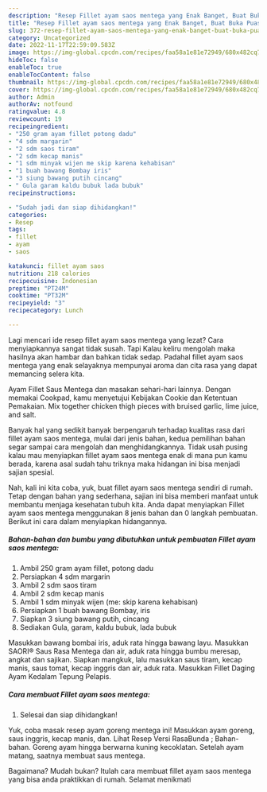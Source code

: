 ```yaml
---
description: "Resep Fillet ayam saos mentega yang Enak Banget, Buat Buka Puasa}"
title: "Resep Fillet ayam saos mentega yang Enak Banget, Buat Buka Puasa}"
slug: 372-resep-fillet-ayam-saos-mentega-yang-enak-banget-buat-buka-puasa
category: Uncategorized
date: 2022-11-17T22:59:09.583Z
image: https://img-global.cpcdn.com/recipes/faa58a1e81e72949/680x482cq70/fillet-ayam-saos-mentega-foto-resep-utama.jpg
hideToc: false
enableToc: true
enableTocContent: false
thumbnail: https://img-global.cpcdn.com/recipes/faa58a1e81e72949/680x482cq70/fillet-ayam-saos-mentega-foto-resep-utama.jpg
cover: https://img-global.cpcdn.com/recipes/faa58a1e81e72949/680x482cq70/fillet-ayam-saos-mentega-foto-resep-utama.jpg
author: Admin
authorAv: notfound
ratingvalue: 4.8
reviewcount: 19
recipeingredient:
- "250 gram ayam fillet potong dadu"
- "4 sdm margarin"
- "2 sdm saos tiram"
- "2 sdm kecap manis"
- "1 sdm minyak wijen me skip karena kehabisan"
- "1 buah bawang Bombay iris"
- "3 siung bawang putih cincang"
- " Gula garam kaldu bubuk lada bubuk"
recipeinstructions:

- "Sudah jadi dan siap dihidangkan!"
categories:
- Resep
tags:
- fillet
- ayam
- saos

katakunci: fillet ayam saos 
nutrition: 218 calories
recipecuisine: Indonesian
preptime: "PT24M"
cooktime: "PT32M"
recipeyield: "3"
recipecategory: Lunch

---
```



Lagi mencari ide resep fillet ayam saos mentega yang lezat? Cara menyiapkannya sangat tidak susah. Tapi Kalau keliru mengolah maka hasilnya akan hambar dan bahkan tidak sedap. Padahal fillet ayam saos mentega yang enak selayaknya mempunyai aroma dan cita rasa yang dapat memancing selera kita.


Ayam Fillet Saus Mentega dan masakan sehari-hari lainnya. Dengan memakai Cookpad, kamu menyetujui Kebijakan Cookie dan Ketentuan Pemakaian. Mix together chicken thigh pieces with bruised garlic, lime juice, and salt.

Banyak hal yang sedikit banyak berpengaruh terhadap kualitas rasa dari fillet ayam saos mentega, mulai dari jenis bahan, kedua pemilihan bahan segar sampai cara mengolah dan menghidangkannya. Tidak usah pusing kalau mau menyiapkan fillet ayam saos mentega enak di mana pun kamu berada, karena asal sudah tahu triknya maka hidangan ini bisa menjadi sajian spesial.


Nah, kali ini kita coba, yuk, buat fillet ayam saos mentega sendiri di rumah. Tetap dengan bahan yang sederhana, sajian ini bisa memberi manfaat untuk membantu menjaga kesehatan tubuh kita. Anda dapat menyiapkan Fillet ayam saos mentega menggunakan 8 jenis bahan dan 0 langkah pembuatan. Berikut ini cara dalam menyiapkan hidangannya.

<!--inarticleads1-->

##### Bahan-bahan dan bumbu yang dibutuhkan untuk pembuatan Fillet ayam saos mentega:

1. Ambil 250 gram ayam fillet, potong dadu
1. Persiapkan 4 sdm margarin
1. Ambil 2 sdm saos tiram
1. Ambil 2 sdm kecap manis
1. Ambil 1 sdm minyak wijen (me: skip karena kehabisan)
1. Persiapkan 1 buah bawang Bombay, iris
1. Siapkan 3 siung bawang putih, cincang
1. Sediakan  Gula, garam, kaldu bubuk, lada bubuk


Masukkan bawang bombai iris, aduk rata hingga bawang layu. Masukkan SAORI® Saus Rasa Mentega dan air, aduk rata hingga bumbu meresap, angkat dan sajikan. Siapkan mangkuk, lalu masukkan saus tiram, kecap manis, saus tomat, kecap inggris dan air, aduk rata. Masukkan Fillet Daging Ayam Kedalam Tepung Pelapis. 

<!--inarticleads2-->

##### Cara membuat Fillet ayam saos mentega:


1. Selesai dan siap dihidangkan!

Yuk, coba masak resep ayam goreng mentega ini! Masukkan ayam goreng, saus inggris, kecap manis, dan. Lihat Resep Versi RasaBunda ; Bahan-bahan. Goreng ayam hingga berwarna kuning kecoklatan. Setelah ayam matang, saatnya membuat saus mentega. 

Bagaimana? Mudah bukan? Itulah cara membuat fillet ayam saos mentega yang bisa anda praktikkan di rumah. Selamat menikmati
